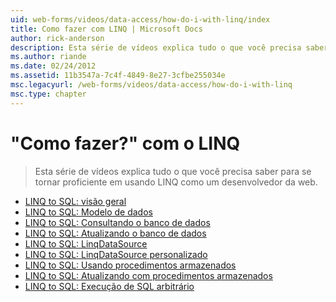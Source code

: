 ```yaml
---
uid: web-forms/videos/data-access/how-do-i-with-linq/index
title: Como fazer com LINQ | Microsoft Docs
author: rick-anderson
description: Esta série de vídeos explica tudo o que você precisa saber para se tornar proficiente em usando LINQ como um desenvolvedor da web.
ms.author: riande
ms.date: 02/24/2012
ms.assetid: 11b3547a-7c4f-4849-8e27-3cfbe255034e
msc.legacyurl: /web-forms/videos/data-access/how-do-i-with-linq
msc.type: chapter
---
```

<a name="how-do-i-with-linq"></a>"Como fazer?" com o LINQ
====================
> Esta série de vídeos explica tudo o que você precisa saber para se tornar proficiente em usando LINQ como um desenvolvedor da web.


- [LINQ to SQL: visão geral](how-do-i-linq-to-sql-overview.md)
- [LINQ to SQL: Modelo de dados](how-do-i-linq-to-sql-data-model.md)
- [LINQ to SQL: Consultando o banco de dados](how-do-i-linq-to-sql-querying-the-database.md)
- [LINQ to SQL: Atualizando o banco de dados](how-do-i-linq-to-sql-updating-the-database.md)
- [LINQ to SQL: LinqDataSource](how-do-i-linq-to-sql-linqdatasource.md)
- [LINQ to SQL: LinqDataSource personalizado](how-do-i-linq-to-sql-custom-linqdatasource.md)
- [LINQ to SQL: Usando procedimentos armazenados](how-do-i-linq-to-sql-using-stored-procedures.md)
- [LINQ to SQL: Atualizando com procedimentos armazenados](how-do-i-linq-to-sql-updating-with-stored-procedures.md)
- [LINQ to SQL: Execução de SQL arbitrário](how-do-i-linq-to-sql-executing-arbitrary-sql.md)
